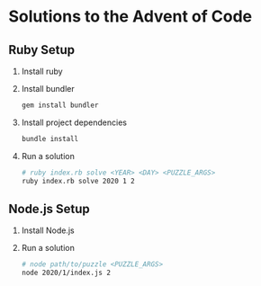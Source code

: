 # Solutions to the Advent of Code

## Ruby Setup

1. Install ruby

1. Install bundler

   ```sh
   gem install bundler
   ```

1. Install project dependencies

   ```sh
   bundle install
   ```

1. Run a solution
   ```sh
   # ruby index.rb solve <YEAR> <DAY> <PUZZLE_ARGS>
   ruby index.rb solve 2020 1 2
   ```

## Node.js Setup

1. Install Node.js

1. Run a solution
   ```sh
   # node path/to/puzzle <PUZZLE_ARGS>
   node 2020/1/index.js 2
   ```
